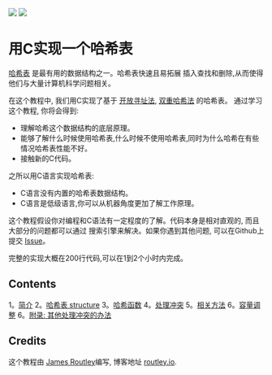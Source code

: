 [<img src="/.translations/flags/gb.png">](/README.md) [<img src="/.translations/flags/fr.png">](/.translations/fr/README.md)

# 用C实现一个哈希表

[哈希表](https://en.wikipedia.org/wiki/Hash_table) 是最有用的数据结构之一。哈希表快速且易拓展
插入查找和删除,从而使得他们与大量计算机科学问题相关。

在这个教程中, 我们用C实现了基于 [开放寻址法](https://en.wikipedia.org/wiki/Open_addressing), 
[双重哈希法](https://en.wikipedia.org/wiki/Double_hashing) 的哈希表。
通过学习这个教程, 你将会得到:

- 理解哈希这个数据结构的底层原理。
- 能够了解什么时候使用哈希表,什么时候不使用哈希表,同时为什么哈希在有些情况哈希表性能不好。
- 接触新的C代码。

之所以用C语言实现哈希表:

- C语言没有内置的哈希表数据结构。
- C语言是低级语言,你可以从机器角度更加了解工作原理。

这个教程假设你对编程和C语法有一定程度的了解。代码本身是相对直观的, 而且大部分的问题都可以通过
搜索引擎来解决。如果你遇到其他问题, 可以在Github上提交
[Issue](https://github.com/jamesroutley/write-a-hash-table/issues)。

完整的实现大概在200行代码,可以在1到2个小时内完成。

## Contents

1。[简介](/01-introduction)
2。[哈希表 structure](/02-hash-table)
3。[哈希函数](/03-hashing)
4。[处理冲突](/04-collisions)
5。[相关方法](/05-methods)
6。[容量调整](/06-resizing)
6。[附录: 其他处理冲突的办法](/07-appendix)

## Credits

这个教程由 [James Routley](https://twitter.com/james_routley)编写,
博客地址 [routley.io](https://routley.io).
